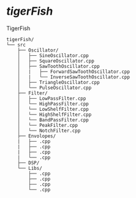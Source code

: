 
 <!-- Side navigation 
<div markdown="1">

  <a href="#">About</a>
  <a href="#">Services</a>
  <a href="#">Clients</a>
  <a href="#">Contact</a>

</div> -->

<!-- Page content -->
<div markdown="2" class="main">
  
  # *tigerFish*
  
</div> 

TigerFish

```
tigerFish/
└── src
	├── Oscillator/
	│   ├── SineOscillator.cpp
	│   ├── SquareOscillator.cpp
	│   ├── SawToothOscillator.cpp
	│   |	├── ForwardSawToothOscillator.cpp
	│   |	└── InverseSawToothOscillator.cpp
	│   ├── TriangleOscillator.cpp
	│   └── PulseOscillator.cpp
	├── Filter/
	│   ├── LowPassFilter.cpp
	│   └── HighPassFilter.cpp
	│   └── LowShelfFilter.cpp
	│   └── HighShelfFilter.cpp
	│   └── BandPassFilter.cpp
	│   └── PeakFilter.cpp
	│   └── NotchFilter.cpp
	├── Envolopes/
	|   ├── .cpp
	|   ├── .cpp
	|   ├── .cpp
	|   └── .cpp
	├── DSP/
	└── Libs/
	    ├── .cpp
	    ├── .cpp
	    ├── .cpp
	    └── .cpp
```
